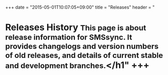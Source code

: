 +++
date = "2015-05-01T10:07:05+09:00"
title = "Releases"
header = "<h1>Releases History <small>This page is about release information for SMSsync. It provides changelogs and version numbers of old releases, and details of current stable and development branches.</small></h1"
+++
